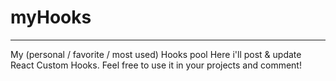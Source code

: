 # myHooks
----
My (personal / favorite / most used) Hooks pool 
Here i'll post & update React Custom Hooks. Feel free to use it in your projects and comment!
